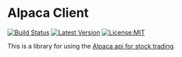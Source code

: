 
# Alpaca Client


[![Build Status](https://jenkins.ultimaengineering.io/buildStatus/icon?job=ultimaengineering%2Falpaca-client%2Fmaster)](https://jenkins.ultimaengineering.io/job/ultimaengineering/job/alpaca-client/job/master/)
[![Latest Version](https://img.shields.io/crates/v/alpaca-client.svg)](https://crates.io/crates/alpaca-client)
[![License:MIT](https://img.shields.io/badge/License-MIT-yellow.svg)](https://opensource.org/licenses/MIT)

This is a library for using the [Alpaca api for stock trading](https://alpaca.markets/).
